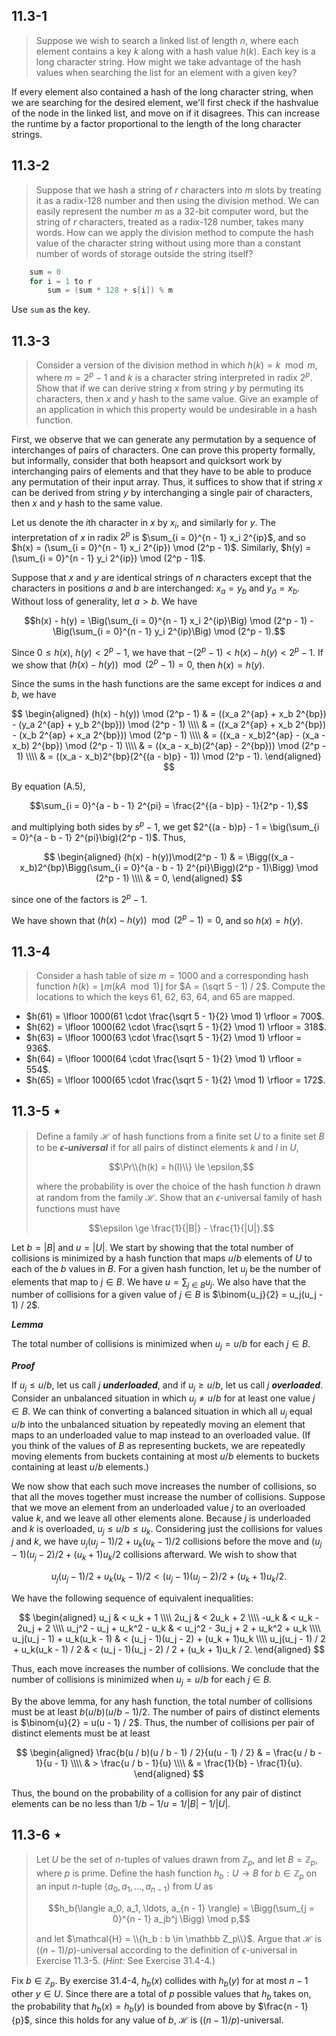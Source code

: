 ## 11.3-1

> Suppose we wish to search a linked list of length $n$, where each element contains a key $k$ along with a hash value $h(k)$. Each key is a long character string. How might we take advantage of the hash values when searching the list for an element with a given key?

If every element also contained a hash of the long character string, when we are searching for the desired element, we'll first check if the hashvalue of the node in the linked list, and move on if it disagrees. This can increase the runtime by a factor proportional to the length of the long character strings.

## 11.3-2

> Suppose that we hash a string of $r$ characters into $m$ slots by treating it as a radix-128 number and then using the division method. We can easily represent the number $m$ as a 32-bit computer word, but the string of $r$ characters, treated as a radix-128 number, takes many words. How can we apply the division method to compute the hash value of the character string without using more than a constant number of words of storage outside the string itself?

```cpp
    sum = 0
    for i = 1 to r
        sum = (sum * 128 + s[i]) % m
```

Use `sum` as the key.

## 11.3-3

> Consider a version of the division method in which $h(k) = k \mod m$, where $m = 2^p - 1$ and $k$ is a character string interpreted in radix $2^p$. Show that if we can derive string $x$ from string $y$ by permuting its characters, then $x$ and $y$ hash to the same value. Give an example of an application in which this property would be undesirable in a hash function.

First, we observe that we can generate any permutation by a sequence of interchanges of pairs of characters. One can prove this property formally, but informally, consider that both heapsort and quicksort work by interchanging pairs of elements and that they have to be able to produce any permutation of their input array. Thus, it suffices to show that if string $x$ can be derived from string $y$ by interchanging a single pair of characters, then $x$ and $y$ hash to the same value.

Let us denote the $i$th character in $x$ by $x_i$, and similarly for $y$. The interpretation of $x$ in radix $2^p$ is $\sum_{i = 0}^{n - 1} x_i 2^{ip}$, and so $h(x) = (\sum_{i = 0}^{n - 1} x_i 2^{ip}) \mod (2^p - 1)$. Similarly, $h(y) = (\sum_{i = 0}^{n - 1} y_i 2^{ip}) \mod (2^p - 1)$.

Suppose that $x$ and $y$ are identical strings of $n$ characters except that the characters in positions $a$ and $b$ are interchanged: $x_a = y_b$ and $y_a = x_b$. Without loss of generality, let $a > b$. We have

$$h(x) - h(y) = \Big(\sum_{i = 0}^{n - 1} x_i 2^{ip}\Big) \mod (2^p - 1) - \Big(\sum_{i = 0}^{n - 1} y_i 2^{ip}\Big) \mod (2^p - 1).$$

Since $0 \le h(x)$, $h(y) < 2^p - 1$, we have that $-(2^p - 1) < h(x) - h(y) < 2^p - 1$. If we show that $(h(x) - h(y)) \mod (2^p - 1) = 0$, then $h(x) = h(y)$.

Since the sums in the hash functions are the same except for indices $a$ and $b$, we have

$$
\begin{aligned}
(h(x) - h(y)) \mod (2^p - 1)
    & = ((x_a 2^{ap} + x_b 2^{bp}) - (y_a 2^{ap} + y_b 2^{bp})) \mod (2^p - 1) \\\\
    & = ((x_a 2^{ap} + x_b 2^{bp}) - (x_b 2^{ap} + x_a 2^{bp})) \mod (2^p - 1) \\\\
    & = ((x_a - x_b)2^{ap} - (x_a - x_b) 2^{bp}) \mod (2^p - 1) \\\\
    & = ((x_a - x_b)(2^{ap} - 2^{bp})) \mod (2^p - 1) \\\\
    & = ((x_a - x_b)2^{bp}(2^{(a - b)p} - 1)) \mod (2^p - 1).
\end{aligned}
$$

By equation $\text{(A.5)}$,

$$\sum_{i = 0}^{a - b - 1} 2^{pi} = \frac{2^{(a - b)p} - 1}{2^p - 1},$$

and multiplying both sides by $s^p - 1$, we get $2^{(a - b)p} - 1 = \big(\sum_{i = 0}^{a - b - 1} 2^{pi}\big)(2^p - 1)$. Thus,

$$
\begin{aligned}
(h(x) - h(y))\mod(2^p - 1)
    & = \Bigg((x_a - x_b)2^{bp}\Bigg(\sum_{i = 0}^{a - b - 1} 2^{pi}\Bigg)(2^p - 1)\Bigg) \mod (2^p - 1) \\\\
    & = 0,
\end{aligned}
$$

since one of the factors is $2^p - 1$.

We have shown that $(h(x) - h(y)) \mod (2^p - 1) = 0$, and so $h(x) = h(y)$.

## 11.3-4

> Consider a hash table of size $m = 1000$ and a corresponding hash function $h(k) = \lfloor m (kA \mod 1) \rfloor$ for $A = (\sqrt 5 - 1) / 2$. Compute the locations to which the keys $61$, $62$, $63$, $64$, and $65$ are mapped.

- $h(61) = \lfloor 1000(61 \cdot \frac{\sqrt 5 - 1}{2} \mod 1) \rfloor = 700$.
- $h(62) = \lfloor 1000(62 \cdot \frac{\sqrt 5 - 1}{2} \mod 1) \rfloor = 318$.
- $h(63) = \lfloor 1000(63 \cdot \frac{\sqrt 5 - 1}{2} \mod 1) \rfloor = 936$.
- $h(64) = \lfloor 1000(64 \cdot \frac{\sqrt 5 - 1}{2} \mod 1) \rfloor = 554$.
- $h(65) = \lfloor 1000(65 \cdot \frac{\sqrt 5 - 1}{2} \mod 1) \rfloor = 172$.

## 11.3-5 $\star$

> Define a family $\mathcal H$ of hash functions from a finite set $U$ to a finite set $B$ to be **_$\epsilon$-universal_** if for all pairs of distinct elements $k$ and $l$ in $U$,
>
> $$\Pr\\{h(k) = h(l)\\} \le \epsilon,$$
>
> where the probability is over the choice of the hash function $h$ drawn at random from the family $\mathcal H$. Show that an $\epsilon$-universal family of hash functions must have
>
> $$\epsilon \ge \frac{1}{|B|} - \frac{1}{|U|}.$$

Let $b = |B|$ and $u = |U|$. We start by showing that the total number of collisions is minimized by a hash function that maps $u / b$ elements of $U$ to each of the $b$ values in $B$. For a given hash function, let $u_j$ be the number of elements that map to $j \in B$. We have $u = \sum_{j \in B} u_j$. We also have that the number of collisions for a given value of $j \in B$ is $\binom{u_j}{2} = u_j(u_j - 1) / 2$.

**_Lemma_**

The total number of collisions is minimized when $u_j = u / b$ for each $j \in B$.

**_Proof_**

If $u_j \le u / b$, let us call $j$ **_underloaded_**, and if $u_j \ge u / b$, let us call $j$ **_overloaded_**. Consider an unbalanced situation in which $u_j \ne u / b$ for at least one value $j \in B$. We can think of converting a balanced situation in which all $u_j$ equal $u / b$ into the unbalanced situation by repeatedly moving an element that maps to an underloaded value to map instead to an overloaded value. (If you think of the values of $B$ as representing buckets, we are repeatedly moving elements from buckets containing at most $u / b$ elements to buckets containing at least $u / b$ elements.)

We now show that each such move increases the number of collisions, so that all the moves together must increase the number of collisions. Suppose that we move an element from an underloaded value $j$ to an overloaded value $k$, and we leave all other elements alone. Because $j$ is underloaded and $k$ is overloaded, $u_j \le u / b\le u_k$. Considering just the collisions for values $j$ and $k$, we have $u_j(u_j - 1) / 2 + u_k(u_k - 1) / 2$ collisions before the move and $(u_j - 1)(u_j - 2) / 2 + (u_k + 1)u_k / 2$ collisions afterward. We wish to show that

$$u_j(u_j - 1) / 2 + u_k(u_k - 1) / 2 < (u_j - 1)(u_j - 2) / 2 + (u_k + 1)u_k / 2.$$

We have the following sequence of equivalent inequalities:

$$
\begin{aligned}
                                u_j & < u_k + 1 \\\\
                               2u_j & < 2u_k + 2 \\\\
                               -u_k & < u_k - 2u_j + 2 \\\\
          u_j^2 - u_j + u_k^2 - u_k & < u_j^2 - 3u_j + 2 + u_k^2 + u_k \\\\
        u_j(u_j - 1) + u_k(u_k - 1) & < (u_j - 1)(u_j - 2) + (u_k + 1)u_k \\\\
u_j(u_j - 1) / 2 + u_k(u_k - 1) / 2 & < (u_j - 1)(u_j - 2) / 2 + (u_k + 1)u_k / 2.
\end{aligned}
$$

Thus, each move increases the number of collisions. We conclude that the number of collisions is minimized when $u_j = u / b$ for each $j \in B$.

By the above lemma, for any hash function, the total number of collisions must be at least $b(u / b)(u / b - 1) / 2$. The number of pairs of distinct elements is $\binom{u}{2} = u(u - 1) / 2$. Thus, the number of collisions per pair of distinct elements must be at least

$$
\begin{aligned}
\frac{b(u / b)(u / b - 1) / 2}{u(u - 1) / 2}
    & = \frac{u / b - 1}{u - 1} \\\\
    & > \frac{u / b - 1}{u} \\\\
    & = \frac{1}{b} - \frac{1}{u}.
\end{aligned}
$$

Thus, the bound on the probability of a collision for any pair of distinct elements can be no less than $1 / b - 1 / u = 1 / |B| - 1 / |U|$.

## 11.3-6 $\star$

> Let $U$ be the set of $n$-tuples of values drawn from $\mathbb Z_p$, and let $B = \mathbb Z_p$, where $p$ is prime. Define the hash function $h_b: U \rightarrow B$ for $b \in \mathbb Z_p$ on an input $n$-tuple $\langle a_0, a_1, \ldots, a_{n - 1} \rangle$ from $U$ as
>
> $$h_b(\langle a_0, a_1, \ldots, a_{n - 1} \rangle) = \Bigg(\sum_{j = 0}^{n - 1} a_jb^j \Bigg) \mod p,$$
>
> and let $\mathcal{H} = \\{h_b : b \in \mathbb Z_p\\}$. Argue that $\mathcal H$ is $((n - 1) / p)$-universal according to the definition of $\epsilon$-universal in Exercise 11.3-5. ($\textit{Hint:}$ See Exercise 31.4-4.)

Fix $b \in \mathbb Z_p$. By exercise 31.4-4, $h_b(x)$ collides with $h_b(y)$ for at most $n - 1$ other $y \in U$. Since there are a total of $p$ possible values that $h_b$ takes on, the
probability that $h_b(x) = h_b(y)$ is bounded from above by $\frac{n - 1}{p}$, since this holds for any value of $b$, $\mathcal H$ is $((n - 1 ) /p)$-universal.
